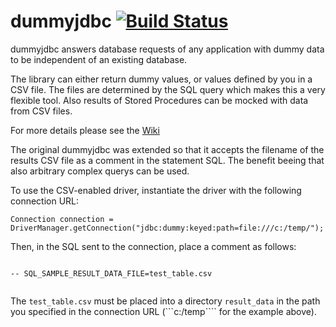 # dummyjdbc [![Build Status](https://drone.io/github.com/kaiwinter/dummyjdbc/status.png)](https://drone.io/github.com/kaiwinter/dummyjdbc/latest)

dummyjdbc answers database requests of any application with dummy data to be independent of an existing database.

The library can either return dummy values, or values defined by you in a CSV file. The files are determined by the SQL query which makes this a very flexible tool. Also results of Stored Procedures can be mocked with data from CSV files.

For more details please see the [Wiki](https://github.com/kaiwinter/dummyjdbc/wiki)

The original dummyjdbc was extended so that it accepts the filename of the results CSV file as a comment in the statement SQL. The benefit beeing that also arbitrary complex querys can be used.

To use the CSV-enabled driver, instantiate the driver with the following connection URL:
```
Connection connection = DriverManager.getConnection("jdbc:dummy:keyed:path=file:///c:/temp/");
```

Then, in the SQL sent to the connection, place a comment as follows:

```

-- SQL_SAMPLE_RESULT_DATA_FILE=test_table.csv
   
```

The  ```test_table.csv``` must be placed into a directory ```result_data``` in the path you specified in the connection URL (```c:/temp```` for the example above).

   
   
